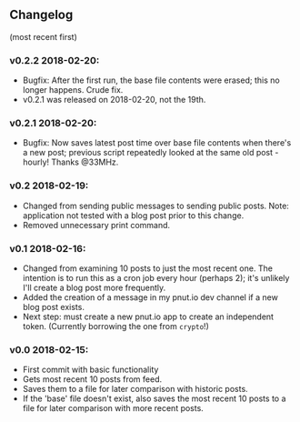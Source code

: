 ## Changelog
(most recent first)

### v0.2.2 2018-02-20:
* Bugfix: After the first run, the base file contents were erased; this no longer happens. Crude fix.
* v0.2.1 was released on 2018-02-20, not the 19th.

### v0.2.1 2018-02-20:
* Bugfix: Now saves latest post time over base file contents when there's a new post; previous script repeatedly looked at the same old post - hourly! Thanks @33MHz.

### v0.2 2018-02-19:
* Changed from sending public messages to sending public posts. Note: application not tested with a blog post prior to this change.
* Removed unnecessary print command.

### v0.1 2018-02-16:
* Changed from examining 10 posts to just the most recent one. The intention is to run this as a cron job every hour (perhaps 2); it's unlikely I'll create a blog post more frequently.
* Added the creation of a message in my pnut.io dev channel if a new blog post exists.
* Next step: must create a new pnut.io app to create an independent token. (Currently borrowing the one from `crypto`!)

### v0.0 2018-02-15:
* First commit with basic functionality
 * Gets most recent 10 posts from feed.
 * Saves them to a file for later comparison with historic posts.
 * If the 'base' file doesn't exist, also saves the most recent 10 posts to a file for later comparison with more recent posts.
